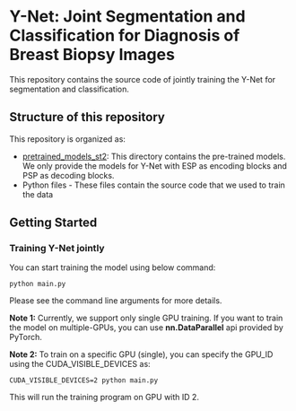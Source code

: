 # Y-Net: Joint Segmentation and Classification for Diagnosis of Breast Biopsy Images
This repository contains the source code of jointly training the Y-Net for segmentation and classification.


## Structure of this repository
This repository is organized as:
* [pretrained_models_st2](/stage2/pretrained_models_st2/): This directory contains the pre-trained models. We only provide the models for Y-Net with ESP as encoding blocks and PSP as decoding blocks.
* Python files - These files contain the source code that we used to train the data

## Getting Started

### Training Y-Net jointly

You can start training the model using below command:

```
python main.py 
```

Please see the command line arguments for more details.

**Note 1:** Currently, we support only single GPU training. If you want to train the model on multiple-GPUs, you can use **nn.DataParallel** api provided by PyTorch.

**Note 2:** To train on a specific GPU (single), you can specify the GPU_ID using the CUDA_VISIBLE_DEVICES as:

```
CUDA_VISIBLE_DEVICES=2 python main.py
```

This will run the training program on GPU with ID 2.
